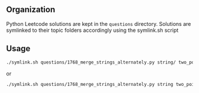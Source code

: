 
## Organization

Python Leetcode solutions are kept in the `questions` directory. Solutions are symlinked to their topic folders accordingly using the symlink.sh script

## Usage

```sh
./symlink.sh questions/1768_merge_strings_alternately.py string/ two_pointers/
```
or

```sh
./symlink.sh questions/1768_merge_strings_alternately.py string two_pointers
```
